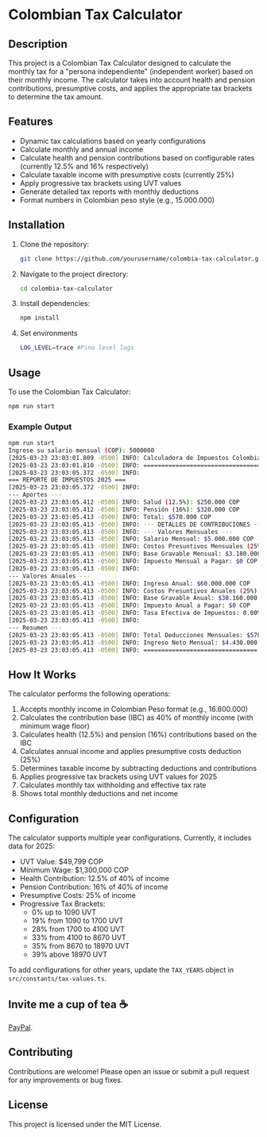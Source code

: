 # Colombian Tax Calculator

## Description

This project is a Colombian Tax Calculator designed to calculate the monthly tax for a "persona independiente" (independent worker) based on their monthly income. The calculator takes into account health and pension contributions, presumptive costs, and applies the appropriate tax brackets to determine the tax amount.

## Features

- Dynamic tax calculations based on yearly configurations
- Calculate monthly and annual income
- Calculate health and pension contributions based on configurable rates (currently 12.5% and 16% respectively)
- Calculate taxable income with presumptive costs (currently 25%)
- Apply progressive tax brackets using UVT values
- Generate detailed tax reports with monthly deductions
- Format numbers in Colombian peso style (e.g., 15.000.000)

## Installation

1. Clone the repository:

    ```bash
    git clone https://github.com/yourusername/colombia-tax-calculator.git
    ```

2. Navigate to the project directory:

    ```bash
    cd colombia-tax-calculator
    ```

3. Install dependencies:

    ```bash
    npm install
    ```

4. Set environments

    ```bash
    LOG_LEVEL=trace #Pino level logs
    ```

## Usage

To use the Colombian Tax Calculator:

```bash
npm run start
```

### Example Output

```bash
npm run start
Ingrese su salario mensual (COP): 5000000
[2025-03-23 23:03:01.809 -0500] INFO: Calculadora de Impuestos Colombia 2025
[2025-03-23 23:03:01.810 -0500] INFO: =====================================
[2025-03-23 23:03:05.372 -0500] INFO:
=== REPORTE DE IMPUESTOS 2025 ===
[2025-03-23 23:03:05.372 -0500] INFO:
--- Aportes ---
[2025-03-23 23:03:05.412 -0500] INFO: Salud (12.5%): $250.000 COP
[2025-03-23 23:03:05.412 -0500] INFO: Pensión (16%): $320.000 COP
[2025-03-23 23:03:05.413 -0500] INFO: Total: $570.000 COP
[2025-03-23 23:03:05.413 -0500] INFO: --- DETALLES DE CONTRIBUCIONES ---
[2025-03-23 23:03:05.413 -0500] INFO: --- Valores Mensuales ---
[2025-03-23 23:03:05.413 -0500] INFO: Salario Mensual: $5.000.000 COP
[2025-03-23 23:03:05.413 -0500] INFO: Costos Presuntivos Mensuales (25%): $1.250.000 COP
[2025-03-23 23:03:05.413 -0500] INFO: Base Gravable Mensual: $3.180.000 COP
[2025-03-23 23:03:05.413 -0500] INFO: Impuesto Mensual a Pagar: $0 COP
[2025-03-23 23:03:05.413 -0500] INFO:
--- Valores Anuales ---
[2025-03-23 23:03:05.413 -0500] INFO: Ingreso Anual: $60.000.000 COP
[2025-03-23 23:03:05.413 -0500] INFO: Costos Presuntivos Anuales (25%): $15.000.000 COP
[2025-03-23 23:03:05.413 -0500] INFO: Base Gravable Anual: $38.160.000 COP
[2025-03-23 23:03:05.413 -0500] INFO: Impuesto Anual a Pagar: $0 COP
[2025-03-23 23:03:05.413 -0500] INFO: Tasa Efectiva de Impuestos: 0.00%
[2025-03-23 23:03:05.413 -0500] INFO:
--- Resumen ---
[2025-03-23 23:03:05.413 -0500] INFO: Total Deducciones Mensuales: $570.000 COP
[2025-03-23 23:03:05.413 -0500] INFO: Ingreso Neto Mensual: $4.430.000 COP
[2025-03-23 23:03:05.413 -0500] INFO: ================================
```

## How It Works

The calculator performs the following operations:

1. Accepts monthly income in Colombian Peso format (e.g., 16.600.000)
2. Calculates the contribution base (IBC) as 40% of monthly income (with minimum wage floor)
3. Calculates health (12.5%) and pension (16%) contributions based on the IBC
4. Calculates annual income and applies presumptive costs deduction (25%)
5. Determines taxable income by subtracting deductions and contributions
6. Applies progressive tax brackets using UVT values for 2025
7. Calculates monthly tax withholding and effective tax rate
8. Shows total monthly deductions and net income

## Configuration

The calculator supports multiple year configurations. Currently, it includes data for 2025:

- UVT Value: $49,799 COP
- Minimum Wage: $1,300,000 COP
- Health Contribution: 12.5% of 40% of income
- Pension Contribution: 16% of 40% of income
- Presumptive Costs: 25% of income
- Progressive Tax Brackets:
  - 0% up to 1090 UVT
  - 19% from 1090 to 1700 UVT
  - 28% from 1700 to 4100 UVT
  - 33% from 4100 to 8670 UVT
  - 35% from 8670 to 18970 UVT
  - 39% above 18970 UVT

To add configurations for other years, update the `TAX_YEARS` object in `src/constants/tax-values.ts`.

## Invite me a cup of tea ☕

[PayPal](https://paypal.me/danimaxpd?country.x=CO&locale.x=es_XC).

## Contributing

Contributions are welcome! Please open an issue or submit a pull request for any improvements or bug fixes.

## License

This project is licensed under the MIT License.
